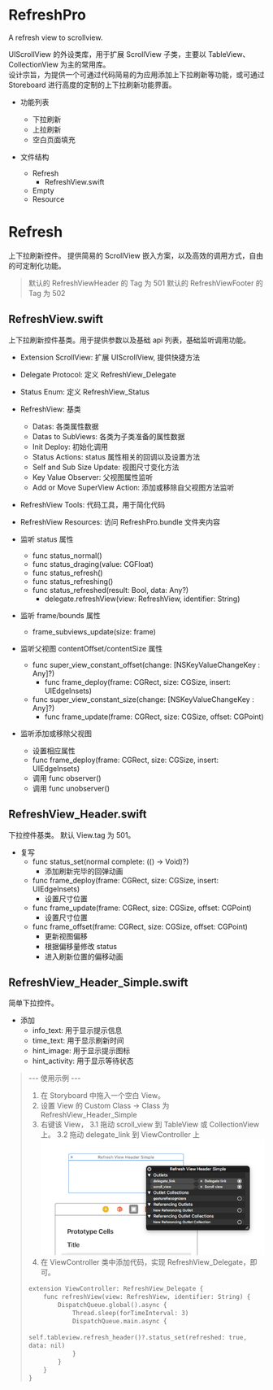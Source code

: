 # RefreshPro

A refresh view to scrollview.

UIScrollView 的外设类库，用于扩展 ScrollView 子类，主要以 TableView、CollectionView 为主的常用库。  
设计宗旨，为提供一个可通过代码简易的为应用添加上下拉刷新等功能，或可通过 Storeboard 进行高度的定制的上下拉刷新功能界面。

* 功能列表
    * 下拉刷新
    * 上拉刷新
    * 空白页面填充

* 文件结构
    * Refresh
        * RefreshView.swift
    * Empty
    * Resource

# Refresh

上下拉刷新控件。
提供简易的 ScrollView 嵌入方案，以及高效的调用方式，自由的可定制化功能。

> 默认的 RefreshViewHeader 的 Tag 为 501
> 默认的 RefreshViewFooter 的 Tag 为 502

## RefreshView.swift

上下拉刷新控件基类。用于提供参数以及基础 api 列表，基础监听调用功能。

* Extension ScrollView: 扩展 UIScrollView, 提供快捷方法
* Delegate Protocol: 定义 RefreshView_Delegate
* Status Enum: 定义 RefreshView_Status
* RefreshView: 基类
    * Datas: 各类属性数据
    * Datas to SubViews: 各类为子类准备的属性数据
    * Init Deploy: 初始化调用
    * Status Actions: status 属性相关的回调以及设置方法
    * Self and Sub Size Update: 视图尺寸变化方法
    * Key Value Observer: 父视图属性监听
    * Add or Move SuperView Action: 添加或移除自父视图方法监听
* RefreshView Tools: 代码工具，用于简化代码
* RefreshView Resources: 访问 RefreshPro.bundle 文件夹内容


* 监听 status 属性
    * func status_normal() 
    * func status_draging(value: CGFloat) 
    * func status_refresh() 
    * func status_refreshing() 
    * func status_refreshed(result: Bool, data: Any?) 
        * delegate.refreshView(view: RefreshView, identifier: String)
* 监听 frame/bounds 属性
    * frame_subviews_update(size: frame)
* 监听父视图 contentOffset/contentSize 属性
    * func super_view_constant_offset(change: [NSKeyValueChangeKey : Any]?)
        * func frame_deploy(frame: CGRect, size: CGSize, insert: UIEdgeInsets)
    * func super_view_constant_size(change: [NSKeyValueChangeKey : Any]?)
        * func frame_update(frame: CGRect, size: CGSize, offset: CGPoint)
* 监听添加或移除父视图
    * 设置相应属性
    * func frame_deploy(frame: CGRect, size: CGSize, insert: UIEdgeInsets)
    * 调用 func observer()
    * 调用 func unobserver()

## RefreshView_Header.swift

下拉控件基类。
默认 View.tag 为 501。

* 复写
    * func status_set(normal complete: (() -> Void)?) 
        * 添加刷新完毕的回弹动画
    * func frame_deploy(frame: CGRect, size: CGSize, insert: UIEdgeInsets)
        * 设置尺寸位置
    * func frame_update(frame: CGRect, size: CGSize, offset: CGPoint)
        * 设置尺寸位置
    * func frame_offset(frame: CGRect, size: CGSize, offset: CGPoint)
        * 更新视图偏移
        * 根据偏移量修改 status
        * 进入刷新位置的偏移动画


## RefreshView_Header_Simple.swift

简单下拉控件。

* 添加
    * info_text: 用于显示提示信息
    * time_text: 用于显示刷新时间
    * hint_image: 用于显示提示图标
    * hint_activity: 用于显示等待状态

> --- 使用示例 ---
> 1. 在 Storyboard 中拖入一个空白 View。
> 2. 设置 View 的 Custom Class -> Class 为 RefreshView_Header_Simple
> 3. 右键该 View，
> 3.1 拖动 scroll_view 到 TableView 或 CollectionView 上。
> 3.2 拖动 delegate_link 到 ViewController 上
> ![](Readme_image/refresh_header_simple_0.png)
> 4. 在 ViewController 类中添加代码，实现 RefreshView_Delegate，即可。
> ```
> extension ViewController: RefreshView_Delegate {
>     func refreshView(view: RefreshView, identifier: String) {
>         DispatchQueue.global().async {
>             Thread.sleep(forTimeInterval: 3)
>             DispatchQueue.main.async {
>                 self.tableview.refresh_header()?.status_set(refreshed: true, data: nil)
>             }
>         }
>     }
> }
> ```

